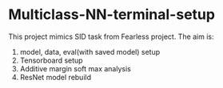 # Multiclass-NN-terminal-setup
This project mimics SID task from Fearless project. The aim is:

1. model, data, eval(with saved model) setup
2. Tensorboard setup
3. Additive margin soft max analysis
4. ResNet model rebuild
